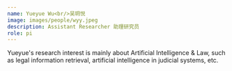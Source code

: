 ```yaml
---
name: Yueyue Wu<br/>吴玥悦
image: images/people/wyy.jpeg 
description: Assistant Researcher 助理研究员
role: pi
---
```


Yueyue's research interest is mainly about Artificial Intelligence & Law, such as legal information retrieval, artificial intelligence in judicial systems, etc.
